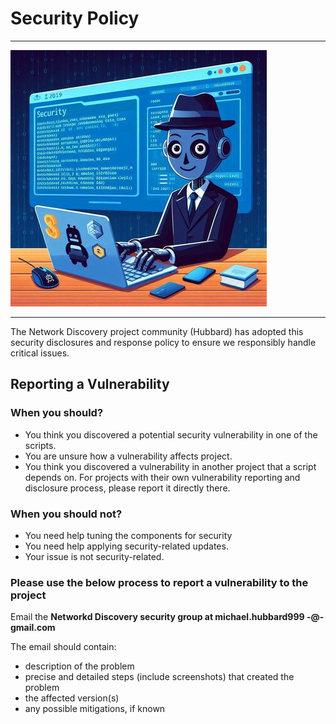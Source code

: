 # Security Policy

----------------------------------------------------------------

![screenshot](img/security6.resized.jpeg)

----------------------------------------------------------------

The Network Discovery project community (Hubbard) has adopted this security disclosures and response policy to ensure we responsibly handle critical issues.

## Reporting a Vulnerability

### When you should?

- You think you discovered a potential security vulnerability in one of the scripts.
- You are unsure how a vulnerability affects project.
- You think you discovered a vulnerability in another project that a script depends on. For projects with their own vulnerability reporting and disclosure process, please report it directly there.

### When you should not?

- You need help tuning the components for security
- You need help applying security-related updates.
- Your issue is not security-related.

### Please use the below process to report a vulnerability to the project

Email the **Networkd Discovery security group at michael.hubbard999 -@- gmail.com**

The email should contain:

- description of the problem
- precise and detailed steps (include screenshots) that created the problem
- the affected version(s)
- any possible mitigations, if known
